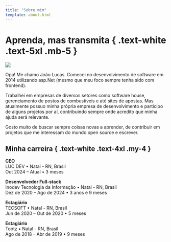 ```yaml
---
title: "Sobre mim"
template: about.html
---
```


# Aprenda, mas transmita { .text-white .text-5xl .mb-5 }

<div class="resume-container flex gap-x-5 mb-5">

![](/images/profile.png)

  <div class="flex flex-col gap-y-8">

  Opa! Me chamo João Lucas. Comecei no desenvolvimento de software em 2014 utilizando asp.Net (mesmo que meu foco sempre tenha sido com frontend).

  Trabalhei em empresas de diversos setores como software house, gerenciamento de postos de combustíveis e até sites de apostas. Mas atualmente possuo minha própria empresa de desenvolvimento e participo de alguns projetos por aí, contribuindo sempre onde acredito que minha ajuda será relevante.

  Gosto muito de buscar sempre coisas novas a aprender, de contribuir em projetos que me interessam do mundo open source e escrever.

  </div>
</div>

## Minha carreira { .text-white .text-4xl .my-4 }

**CEO**  
LUC DEV • Natal - RN, Brasil  
Out 2024 – Atual • 3 meses

<div class="mb-4"></div>

**Desenvolvedor Full-stack**  
Inodev Tecnologia da Informação • Natal - RN, Brasil  
Dez de 2020 – Ago de 2024 • 3 anos e 9 meses

<div class="mb-4"></div>

**Estagiário**  
TECSOFT • Natal - RN, Brasil  
Jun de 2020 – Out de 2020 • 5 meses

<div class="mb-4"></div>

**Estagiário**  
Tootz • Natal - RN, Brasil  
Ago de 2018 – Abr de 2019 • 9 meses
